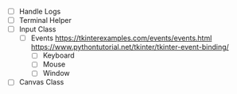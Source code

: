 - [ ] Handle Logs
- [ ] Terminal Helper
- [ ] Input Class
  - [ ] Events
    https://tkinterexamples.com/events/events.html
    https://www.pythontutorial.net/tkinter/tkinter-event-binding/
    - [ ] Keyboard
    - [ ] Mouse
    - [ ] Window
- [ ] Canvas Class
